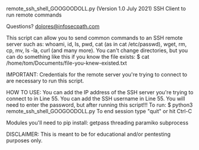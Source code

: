 remote_ssh_shell_GOOGOODOLL.py (Version 1.0 July 2021)
SSH Client to run remote commands

Questions? dolores@infosecpath.com

This script can allow you to send common commands to an SSH remote server such as:
whoami, id, ls, pwd, cat (as in cat /etc/passwd), wget, rm, cp, mv, ls -la, curl (and many more). 
You can't change directories, but you can do something like this if you know the file exists:
$ cat /home/tom/Documents/file-you-knew-existed.txt

IMPORTANT: Credentials for the remote server you're trying to connect to are necessary to run this script.

HOW TO USE:
You can add the IP address of the SSH server you're trying to connect to in Line 55.
You can add the SSH username in Line 55.
You will need to enter the password, but after running this script!!!
To run:
$ python3 remote_ssh_shell_GOOGOODOLL.py
To end session type "quit" or hit Ctrl-C

Modules you'll need to pip install:
getpass 
threading
paramiko
subprocess


DISCLAIMER: This is meant to be for educational and/or pentesting purposes only.
